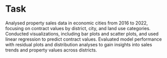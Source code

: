 # Task
Analysed property sales data in economic cities from 2016 to 2022, focusing on contract values by district, city, and land use categories. Conducted visualizations, including bar plots and scatter plots, and used linear regression to predict contract values. 
Evaluated model performance with residual plots and distribution analyses to gain insights into sales trends and property values across districts.
